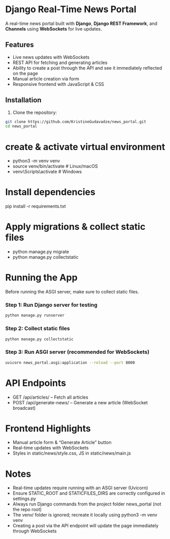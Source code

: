 # Django Real-Time News Portal

A real-time news portal built with **Django**, **Django REST Framework**, and **Channels** using **WebSockets** for live updates.

## Features
- Live news updates with WebSockets
- REST API for fetching and generating articles
- Ability to create a post through the API and see it immediately reflected on the page
- Manual article creation via form
- Responsive frontend with JavaScript & CSS



## Installation
1. Clone the repository:
```bash
git clone https://github.com/KristineGudavadze/news_portal.git
cd news_portal
```
# create & activate virtual environment
- python3 -m venv venv
- source venv/bin/activate  # Linux/macOS
- venv\Scripts\activate    # Windows

# Install dependencies
pip install -r requirements.txt

# Apply migrations & collect static files
- python manage.py migrate
- python manage.py collectstatic

# Running the App

Before running the ASGI server, make sure to collect static files.

### Step 1: Run Django server for testing
```bash
python manage.py runserver
```
### Step 2: Collect static files
```bash
python manage.py collectstatic
```
### Step 3: Run ASGI server (recommended for WebSockets)
```bash
uvicorn news_portal.asgi:application --reload --port 8000
```

# API Endpoints
- GET /api/articles/ – Fetch all articles
- POST /api/generate-news/ – Generate a new article (WebSocket broadcast)

# Frontend Highlights
- Manual article form & “Generate Article” button
- Real-time updates with WebSockets
- Styles in static/news/style.css, JS in static/news/main.js

# Notes

- Real-time updates require running with an ASGI server (Uvicorn)
- Ensure STATIC_ROOT and STATICFILES_DIRS are correctly configured in settings.py
- Always run Django commands from the project folder news_portal (not the repo root)
- The venv/ folder is ignored; recreate it locally using python3 -m venv venv
- Creating a post via the API endpoint will update the page immediately through WebSockets
